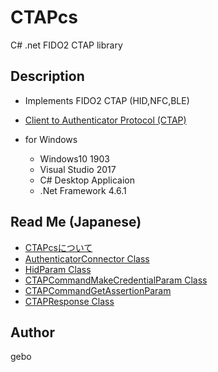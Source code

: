 # CTAPcs
C# .net FIDO2 CTAP library

## Description
- Implements FIDO2 CTAP (HID,NFC,BLE)
- [Client to Authenticator Protocol (CTAP)](https://fidoalliance.org/specs/fido-v2.0-ps-20190130/fido-client-to-authenticator-protocol-v2.0-ps-20190130.html)

- for Windows
  - Windows10 1903
  - Visual Studio 2017
  - C# Desktop Applicaion
  - .Net Framework 4.6.1

## Read Me (Japanese)
- [CTAPcsについて](https://github.com/gebogebogebo/CTAPcs/blob/master/readme/CTAPcs_ReadMe_01.md)
- [AuthenticatorConnector Class](https://github.com/gebogebogebo/CTAPcs/blob/master/readme/CTAPcs_ReadMe_02.md)
- [HidParam Class](https://github.com/gebogebogebo/CTAPcs/blob/master/readme/CTAPcs_ReadMe_05.md#hidparam-class)
- [CTAPCommandMakeCredentialParam Class](https://github.com/gebogebogebo/CTAPcs/blob/master/readme/CTAPcs_ReadMe_05.md#ctapcommandmakecredentialparam)
- [CTAPCommandGetAssertionParam](https://github.com/gebogebogebo/CTAPcs/blob/master/readme/CTAPcs_ReadMe_05.md#ctapcommandgetassertionparam)
- [CTAPResponse Class](https://github.com/gebogebogebo/CTAPcs/blob/master/readme/CTAPcs_ReadMe_04.md)

## Author
gebo
